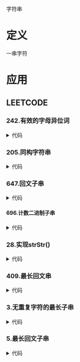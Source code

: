 字符串

# 定义 #
一串字符

# 应用 #
## LEETCODE ##
### 242.有效的字母异位词 ###
<details>
<summary>代码</summary>
<pre>
<code>
function isAnagram($s, $t) {
    $sL = strlen($s);
    $tL = strlen($t);
    if ($sL != $tL) {
        return false;
    }
    $map = [];
    for ($i = 0; $i < $sL; $i++) {
        if (!isset($map[$s[$i]])) {
            $map[$s[$i]] = 0;
        }
        $map[$s[$i]]++;
    }
    for ($j = 0; $j < $tL; $j++) {
        if (!isset($map[$t[$j]]) || $map[$t[$j]] <= 0) {
            return false;
        }
        $map[$t[$j]]--;
    }
    return true;
}
</code>
</pre>
</details>

### 205.同构字符串 ###
<details>
<summary>代码</summary>
<pre>
<code>
function isIsomorphic($s, $t) {
    $sL = strlen($s);
    $map = [];
    for ($i = 0; $i < $sL; $i++) {
        if (isset($map[$s[$i]])) {
            if ($map[$s[$i]] != $t[$i]) {
                return false;
            }
        } else {
            if (in_array($t[$i], $map)) {
                return false;
            }
            $map[$s[$i]] = $t[$i];
        }
    }
    return true;
}
</code>
</pre>
</details>

### 647.回文子串 ###
<details>
<summary>代码</summary>
<pre>
<code>
function countSubstrings($s) {
    $count = 0;
    $len = strlen($s);
    if ($len <= 0) {
        return $count;
    }
    $dp = [];
    for ($end = 0; $end < $len; $end++) {
        for ($start = 0; $start <= $end; $start++) {
            if ($s[$start] == $s[$end] && ($end - $start < 2 || $dp[$start + 1][$end - 1])) {
                $dp[$start][$end] = true;
                $count++;
                continue;
            }
        }
    }
    return $count;
}
</code>
</pre>
</details>

#### 696.计数二进制子串 ####
<details>
<summary>代码</summary>
<pre>
<code>
/**
 * 中心扩展
 */
function countBinarySubstrings($s) {
    $len = strlen($s);
    $list = [];
    $cnt = 0;
    for ($i = 0; $i < $len; $i++) {
        if ($i == 0 || $s[$i] == $s[$i - 1]) {
            $cnt++;
        } else {
            array_push($list, $cnt);
            $cnt = 1;
        }
        if ($i == $len - 1) {
            array_push($list, $cnt);
        }
    }

    $ans = 0;
    $prev = array_shift($list);
    foreach ($list as $cnt) {
        $ans += min($prev, $cnt);
        $prev = $cnt;
    }
    return $ans;
}
</code>
</pre>
</details>

### 28.实现strStr() ###
<details>
<summary>代码</summary>
<pre>
<code>
</code>
</pre>
</details>

### 409.最长回文串 ###
<details>
<summary>代码</summary>
<pre>
<code>
/**
 * 哈希
 */
function longestPalindrome($s) {
    $len = strlen($s);
    if ($len <= 1) {
        return $len;
    }

    $charList = [];
    for ($i = 0; $i < $len; $i++) {
        $char = $s[$i];
        if (!isset($charList[$char])) {
            $charList[$char] = 1;
            continue;
        }
        $charList[$char]++;
    }

    $ans = 0;
    foreach ($charList as $cnt) {
        $ans += intval($cnt / 2) * 2;
        if (($cnt & 1) == 1 && ($ans & 1) == 0) {
            $ans++;
        }
    }
    return $ans;
}
</code>
</pre>
</details>

### 3.无重复字符的最长子串 ###
<details>
<summary>代码</summary>
<pre>
<code>
/**
 * 哈希+滑动窗口
 */
function lengthOfLongestSubstring($s) {
    $len = strlen($s);
    if ($len <= 1) {
        return $len;
    }

    $max = 0;
    $map = [];
    $start = 0;
    for ($end = 0; $end < $len; $end++) {
        $start  = max($start, ($map[$s[$end]] ?? - 1) + 1);
        $map[$s[$end]] = $end;
        $max = max($max, $end - $start + 1);
    }
    return $max;
}
</code>
</pre>
</details>

### 5.最长回文子串 ###
<details>
<summary>代码</summary>
<pre>
<code>
/**
 * 动态规划
 */
function longestPalindrome($s) {
    $len = strlen($s);
    if ($len <= 1) {
        return $s;
    }

    $start = 0;
    $max = 0;
    $map = [];
    for ($i = $len - 1; $i >= 0; $i--) {
        $map[$i][$i] = 1;
        for ($j = $i; $j < $len; $j++) {
            $l = $j - $i + 1;
            if ($s[$i] == $s[$j] && ($l <= 3 || isset($map[$i + 1][$j - 1]))) {
                $map[$i][$j] = 1;
                if ($l > $max) {
                    $start = $i;
                    $max = $l;
                }
            }
        }
    }
    return substr($s, $start, $max);
}
</code>
</pre>
</details>
